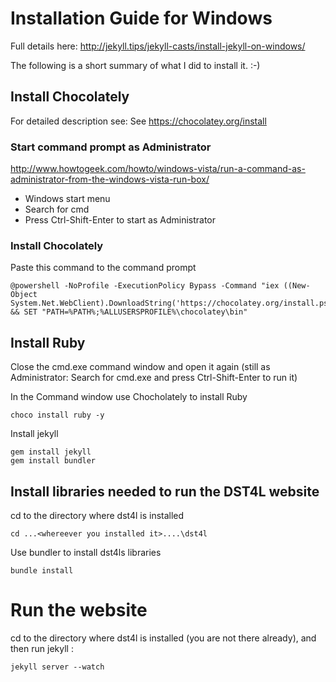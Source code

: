 # Installation Guide for Windows

Full details here: http://jekyll.tips/jekyll-casts/install-jekyll-on-windows/

The following is a short summary of what I did to install it. :-)


## Install Chocolately

For detailed description see: See <https://chocolatey.org/install>

### Start command prompt as Administrator

<http://www.howtogeek.com/howto/windows-vista/run-a-command-as-administrator-from-the-windows-vista-run-box/>

* Windows start menu
* Search for cmd
* Press Ctrl-Shift-Enter to start as Administrator

### Install Chocolately

Paste this command to the command prompt

    @powershell -NoProfile -ExecutionPolicy Bypass -Command "iex ((New-Object System.Net.WebClient).DownloadString('https://chocolatey.org/install.ps1'))" && SET "PATH=%PATH%;%ALLUSERSPROFILE%\chocolatey\bin"


## Install Ruby

Close the cmd.exe command window and open it again (still as Administrator: Search for cmd.exe and press Ctrl-Shift-Enter to run it)

In the Command window use Chocholately to install Ruby

    choco install ruby -y

Install jekyll

    gem install jekyll
    gem install bundler

## Install libraries needed to run the DST4L website

cd to the directory where dst4l is installed

    cd ...<whereever you installed it>....\dst4l

Use bundler to install dst4ls libraries

    bundle install


# Run the website

cd to the directory where dst4l is installed (you are not there already), and then run jekyll :

    jekyll server --watch
